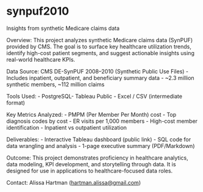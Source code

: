 # synpuf2010
Insights from synthetic Medicare claims data

Overview: This project analyzes synthetic Medicare claims data (SynPUF) provided by CMS. The goal is to surface key healthcare utilization trends, identify high-cost patient segments, and suggest actionable insights using real-world healthcare KPIs.

Data Source: CMS DE-SynPUF 2008–2010 (Synthetic Public Use Files) - Includes inpatient, outpatient, and beneficiary summary data - ~2.3 million synthetic members, ~112 million claims

Tools Used: - PostgreSQL- Tableau Public - Excel / CSV (intermediate format)

Key Metrics Analyzed: - PMPM (Per Member Per Month) cost - Top diagnosis codes by cost - ER visits per 1,000 members - High-cost member identification - Inpatient vs outpatient utilization

Deliverables: - Interactive Tableau dashboard (public link) - SQL code for data wrangling and analysis - 1-page executive summary (PDF/Markdown)

Outcome: This project demonstrates proficiency in healthcare analytics, data modeling, KPI development, and storytelling through data. It is designed for use in applications to healthcare-focused data roles.

Contact: Alissa Hartman (hartman.alissa@gmail.com)
